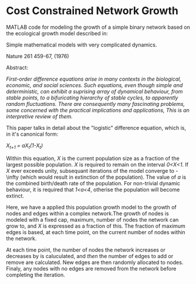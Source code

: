 # Cost Constrained Network Growth

MATLAB code for modeling the growth of a simple binary network based on the ecological growth model described in:

Simple mathematical models with very complicated dynamics. 

Nature 261 459-67, (1976)

Abstract:

_First-order difference equations arise in many contexts in the biological, economic, and social sciences. Such equations, even though simple and deterministic, can exhibit a suprising array of dynamical behaviour, from stable points, to a bifuricating hierarchy of stable cycles, to apparently random fluctuations. There are consequently many fascinating problems, some concerned with the practical implications and applications, This is an interpretive review of them._


This paper talks in detail about the "logistic" difference equation, which is, in it's canonical form:

_X<sub>t+1</sub> = aX<sub>t</sub>(1-X<sub>t</sub>)_

Within this equation, _X_ is the current population size as a fraction of the largest possible population. _X_ is required to remain on the interval _0<X<1_. If _X_ ever exceeds unity, subsequant iterations of the model converge to - \infty (which would result in extinction of the population). The value of _a_ is the combined birth/death rate of the population. For non-trivial dynamic behaviour, it is required that _1<a<4_, otherise the population will become extinct.

Here, we have a applied this population growth model to the growth of nodes and edges within a complex network.The growth of nodes is modeled with a fixed cap, maximum, number of nodes the network can grow to, and _X_ is expressed as a fraction of this. The fraction of maximum edges is based, at each time point, on the current number of nodes within the network.

At each time point, the number of nodes the network increases or decreases by is caluculated, and _then_ the number of edges to add or remove are calculated. New edges are then randomly allocated to nodes. Finaly, any nodes with no edges are removed from the network before completing the iteration. 

